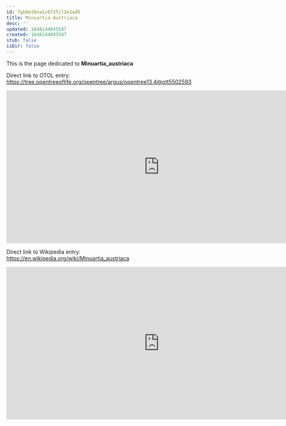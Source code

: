 ```yaml
---
id: 7gb8e26na1v9725jl2e1ad5
title: Minuartia Austriaca
desc: ''
updated: 1648144045587
created: 1648144045587
stub: false
isDir: false
---
```

This is the page dedicated to **Minuartia_austriaca**


Direct link to OTOL entry: https://tree.opentreeoflife.org/opentree/argus/opentree13.4@ott5502593



<html>
    <body>
    <iframe src="https://tree.opentreeoflife.org/opentree/argus/opentree13.4@ott5502593"
    width="800" height="400" frameborder="0" allowfullscreen> </iframe>
    </body>
</html>
    


Direct link to Wikipedia entry: https://en.wikipedia.org/wiki/Minuartia_austriaca



<html>
    <body>
    <iframe src="https://en.wikipedia.org/wiki/Minuartia_austriaca"
    width="800" height="400" frameborder="0" allowfullscreen> </iframe>
    </body>
</html>
    
